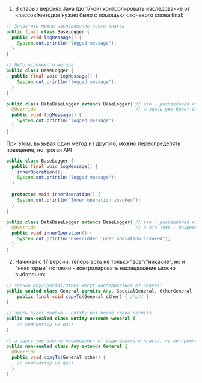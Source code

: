 1. В старых версиях Java (до 17-ой) контролировать наследование от классов/методов нужно было с помощью ключевого слова final:
```java
// Запретить можно наследование всего класса
public final class BaseLogger {
  public void logMessage() {
    System.out.println("logged message");
  }
}

// Либо отдельного метода
public class BaseLogger {
  public final void logMessage() {
    System.out.println("logged message");
  }
}

public class DataBaseLogger extends BaseLogger{ // это - разрешённая конструкция
  @Override                                     // а здесь уже будет ошибка
  public void logMessage() {
    System.out.println("logged message");
  }
}

```
При этом, вызывая один метод из другого, можно переопределять поведение, но трогая API
```java
public class BaseLogger {
  public final void logMessage() {
    innerOperation();
    System.out.println("logged message");
  }
  
  protected void innerOperation() {
    System.out.println("Inner operation invoked");
  }
}

public class DataBaseLogger extends BaseLogger{ // это - разрешённая конструкция
  @Override                                     // и это тоже - разрешённая конструкция
  public void innerOperation() {
    System.out.println("Overridden inner operation invoked");
  }
}

```
2. Начиная с 17 версии, теперь есть не только "все"/"никакие", но и "некоторые" потомки - контролировать наследование можно выборочно:
```java
// только Any/Special/Other могут наследоваться от General
public sealed class General permits Any, SpecialGeneral, OtherGeneral {
    public final void copyTo(General other) { /*…*/ }
}

// здесь будет ошибка - Entity нет после слова permits
public non-sealed class Entity extends General {
    // компилятор не даст
}

// а здесь уже вполне наследуемся от родительского класса, но по-прежнему не можем переопределить copyTo()
public non-sealed class Any extends General {
  @Override
  public void copyTo(General other) {
    // компилятор не даст  
  }
}

```
